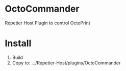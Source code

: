 OctoCommander
=============

Repetier Host Plugin to control OctoPrint

Install
=============
  1. Build
  2. Copy to: .../Repetier-Host/plugins/OctoCommander